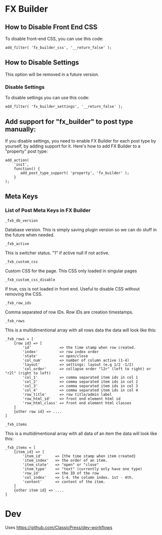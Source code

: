 # FX Builder

## How to Disable Front End CSS

To disable front-end CSS, you can use this code:

```
add_filter( 'fx_builder_css', '__return_false' );
```

## How to Disable Settings

This option will be removed in a future version.

### Disable Settings

To disable settings you can use this code:

```
add_filter( 'fx_builder_settings', '__return_false' );
```

## Add support for "fx_builder" to post type manually:

If you disable settings, you need to enable FX Builder for each post type by yourself, by adding support for it. Here's how to add FX Builder to a "property" post type:

```
add_action(
    'init',
    function() {
       add_post_type_support( 'property', 'fx_builder' );
    }
);
```

## Meta Keys

### List of Post Meta Keys in FX Builder

`_fxb_db_version`

Database version. This is simply saving plugin version so we can do stuff in the future when needed.

`_fxb_active`

This is switcher status. "1" if active null if not active.

`_fxb_custom_css`

Custom CSS for the page. This CSS only loaded in singular pages

`_fxb_custom_css_disable`

If true, css is not loaded in front end. Useful to disable CSS without removing the CSS.

`_fxb_row_ids`

Comma separated of row IDs. Row IDs are creation timestamps.

`_fxb_rows`

This is a multidimentional array with all rows data the data will look like this:

```
_fxb_rows = [
	{row id} => [
		'id'             => the time stamp when row created.
		'index'          => row index order
		'state'          => open/close
		'col_num'        => number of column active (1-4)
		'layout'         => settings: layout (e.g 1/2 -1/2)
		'col_order'      => collapse order "l2r" (left to right) or "r2l" (right to left)
		'col_1'          => comma separated item ids in col 1
		'col_2'          => comma separated item ids in col 2
		'col_3'          => comma separated item ids in col 3
		'col_4'          => comma separated item ids in col 4
		'row_title'      => row title/admin label
		'row_html_id'    => front end element html id
		'row_html_class' => front end element html classes
    ]
	{other row id} => ....
]
```

`_fxb_items`

This is a multidimentional array with all data of an item the data will look like this:

```
_fxb_items = [
	{item_id} => [
		'item_id'      => {the time stamp when item created}
		'item_index'   => the order of an item.
		'item_state'   => "open" or "close"
		'item_type'    => "text" (currently only have one type)
		'row_id'       => the ID of the row
		'col_index'    => 1-4. the column index. 1st - 4th.
		'content'      => content of the item.
    ]
	{other item id} => ....
]
```

# Dev

Uses https://github.com/ClassicPress/dev-workflows
